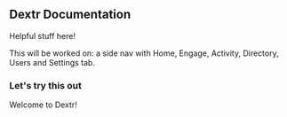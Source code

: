 ## Dextr Documentation

Helpful stuff here!

This will be worked on: a side nav with Home, Engage, Activity, Directory, Users and Settings tab.

### Let's try this out

Welcome to Dextr!
